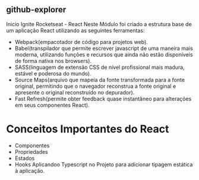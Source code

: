 ## github-explorer
Inicio Ignite Rocketseat - React
Neste Módulo foi criado a estrutura base de um aplicação React utilizando as seguintes ferramentas:
- Webpack(empacotador de código para projetos web).
- Babel(transpilador que permite escrever javascript de uma maneira mais moderna, utilizando funções e recursos que ainda não estão disponíveis de forma nativa nos browsers).
- SASS(linguagem de extensão CSS de nível profissional mais madura, estável e poderosa do mundo).
- Source Maps(arquivo que mapeia da fonte transformada para a fonte original, permitindo que o navegador reconstrua a fonte original e apresente o original reconstruído no depurador).
- Fast Refresh(permite obter feedback quase instantâneo para alterações em seus componentes React).
# Conceitos Importantes do React
- Componentes
- Propriedades
- Estados
- Hooks
Aplicandoo Typescript no Projeto para adicionar tipagem estática à aplicação.
